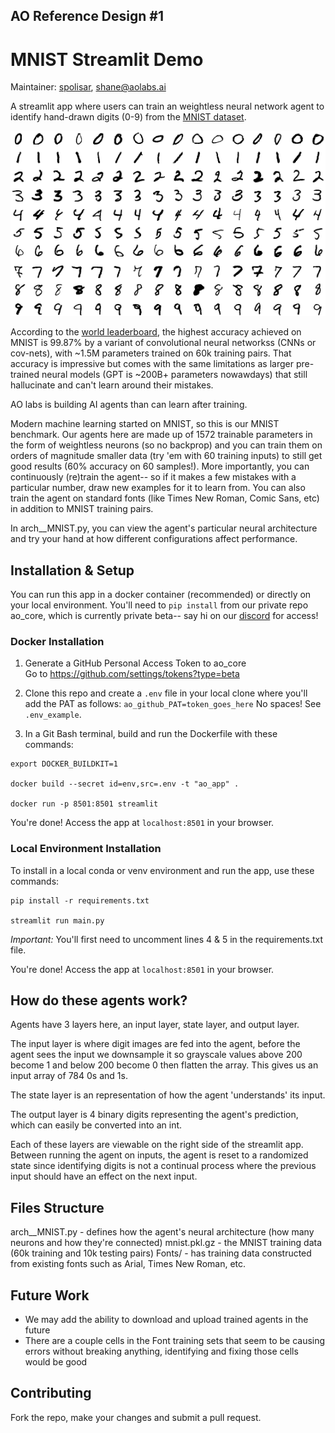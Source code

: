 ## AO Reference Design #1
# MNIST Streamlit Demo
Maintainer: [spolisar](https://github.com/spolisar), shane@aolabs.ai

A streamlit app where users can train an weightless neural network agent to identify hand-drawn digits (0-9) from the [MNIST dataset](https://en.wikipedia.org/wiki/MNIST_database).

![example of MNIST digits from Wiki](misc/mnist_example_wiki.png)



According to the [world leaderboard](https://paperswithcode.com/sota/image-classification-on-mnist), the highest accuracy achieved on MNIST is 99.87% by a variant of convolutional neural networkss (CNNs or cov-nets), with ~1.5M parameters trained on 60k training pairs. That accuracy is impressive but comes with the same limitations as larger pre-trained neural models (GPT is ~200B+ parameters nowawdays) that still hallucinate and can't learn around their mistakes.

AO labs is building AI agents than can learn after training. 

Modern machine learning started on MNIST, so this is our MNIST benchmark. Our agents here are made up of 1572 trainable parameters in the form of weightless neurons (so no backprop) and you can train them on orders of magnitude smaller data (try 'em with 60 training inputs) to still get good results (60% accuracy on 60 samples!). More importantly, you can continuously (re)train the agent-- so if it makes a few mistakes with a particular number, draw new examples for it to learn from. You can also train the agent on standard fonts (like Times New Roman, Comic Sans, etc) in addition to MNIST training pairs.

In arch__MNIST.py, you can view the agent's particular neural architecture and try your hand at how different configurations affect performance.


## Installation & Setup

You can run this app in a docker container (recommended) or directly on your local environment. You'll need to `pip install` from our private repo ao_core, which is currently private beta-- say hi on our [discord](https://discord.com/invite/nHuJc4Y4n7) for access!


### Docker Installation

1) Generate a GitHub Personal Access Token to ao_core    
    Go to https://github.com/settings/tokens?type=beta

2) Clone this repo and create a `.env` file in your local clone where you'll add the PAT as follows:
    `ao_github_PAT=token_goes_here`
    No spaces! See `.env_example`.

3) In a Git Bash terminal, build and run the Dockerfile with these commands:
```shell
export DOCKER_BUILDKIT=1

docker build --secret id=env,src=.env -t "ao_app" .

docker run -p 8501:8501 streamlit
```
You're done! Access the app at `localhost:8501` in your browser.

### Local Environment Installation

To install in a local conda or venv environment and run the app, use these commands:

```shell
pip install -r requirements.txt

streamlit run main.py
```
*Important:* You'll first need to uncomment lines 4 & 5 in the requirements.txt file.

You're done! Access the app at `localhost:8501` in your browser.


## How do these agents work?
Agents have 3 layers here, an input layer, state layer, and output layer. 

The input layer is where digit images are fed into the agent, before the agent sees the input we downsample it so grayscale values above 200 become 1 and below 200 become 0 then flatten the array. This gives us an input array of 784 0s and 1s.

The state layer is an representation of how the agent 'understands' its input.

The output layer is 4 binary digits representing the agent's prediction, which can easily be converted into an int.

Each of these layers are viewable on the right side of the streamlit app. Between running the agent on inputs, the agent is reset to a randomized state since identifying digits is not a continual process where the previous input should have an effect on the next input.

## Files Structure
arch__MNIST.py - defines how the agent's neural architecture (how many neurons and how they're connected)
mnist.pkl.gz - the MNIST training data (60k training and 10k testing pairs)
Fonts/ - has training data constructed from existing fonts such as Arial, Times New Roman, etc.

## Future Work
- We may add the ability to download and upload trained agents in the future
- There are a couple cells in the Font training sets that seem to be causing errors without breaking anything, identifying and fixing those cells would be good

## Contributing
Fork the repo, make your changes and submit a pull request.